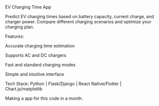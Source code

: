 EV Charging Time App

Predict EV charging times based on battery capacity, current charge, and charger power. Compare different charging scenarios and optimize your charging plan.

Features:

Accurate charging time estimation

Supports AC and DC chargers

Fast and standard charging modes

Simple and intuitive interface

Tech Stack: Python | Flask/Django | React Native/Flutter | Chart.js/matplotlib

Making a app for this code in a month.
